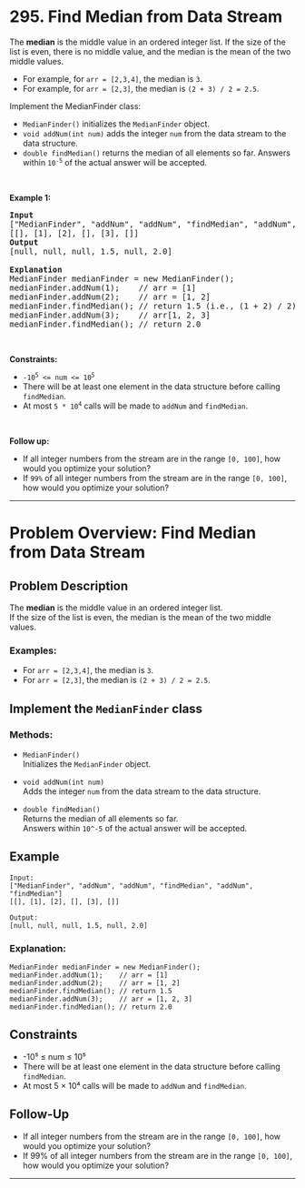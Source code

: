 # 295. Find Median from Data Stream

<p>The <strong>median</strong> is the middle value in an ordered integer list. If the size of the list is even, there is no middle value, and the median is the mean of the two middle values.</p>

<ul>
  <li>For example, for <code>arr = [2,3,4]</code>, the median is <code>3</code>.</li>
  <li>For example, for <code>arr = [2,3]</code>, the median is <code>(2 + 3) / 2 = 2.5</code>.</li>
</ul>

<p>Implement the MedianFinder class:</p>

<ul>
  <li><code>MedianFinder()</code> initializes the <code>MedianFinder</code> object.</li>
  <li><code>void addNum(int num)</code> adds the integer <code>num</code> from the data stream to the data structure.</li>
  <li><code>double findMedian()</code> returns the median of all elements so far. Answers within <code>10<sup>-5</sup></code> of the actual answer will be accepted.</li>
</ul>

<p>&nbsp;</p>
<p><strong class="example">Example 1:</strong></p>

<pre><strong>Input</strong>
["MedianFinder", "addNum", "addNum", "findMedian", "addNum", "findMedian"]
[[], [1], [2], [], [3], []]
<strong>Output</strong>
[null, null, null, 1.5, null, 2.0]

<strong>Explanation</strong>
MedianFinder medianFinder = new MedianFinder();
medianFinder.addNum(1);    // arr = [1]
medianFinder.addNum(2);    // arr = [1, 2]
medianFinder.findMedian(); // return 1.5 (i.e., (1 + 2) / 2)
medianFinder.addNum(3);    // arr[1, 2, 3]
medianFinder.findMedian(); // return 2.0
</pre>

<p>&nbsp;</p>
<p><strong>Constraints:</strong></p>

<ul>
  <li><code>-10<sup>5</sup> &lt;= num &lt;= 10<sup>5</sup></code></li>
  <li>There will be at least one element in the data structure before calling <code>findMedian</code>.</li>
  <li>At most <code>5 * 10<sup>4</sup></code> calls will be made to <code>addNum</code> and <code>findMedian</code>.</li>
</ul>

<p>&nbsp;</p>
<p><strong>Follow up:</strong></p>

<ul>
  <li>If all integer numbers from the stream are in the range <code>[0, 100]</code>, how would you optimize your solution?</li>
  <li>If <code>99%</code> of all integer numbers from the stream are in the range <code>[0, 100]</code>, how would you optimize your solution?</li>
</ul>

---

# Problem Overview: Find Median from Data Stream

## Problem Description

The **median** is the middle value in an ordered integer list.  
If the size of the list is even, the median is the mean of the two middle values.

### Examples:
- For `arr = [2,3,4]`, the median is `3`.
- For `arr = [2,3]`, the median is `(2 + 3) / 2 = 2.5`.

## Implement the `MedianFinder` class

### Methods:
- `MedianFinder()`  
  Initializes the `MedianFinder` object.

- `void addNum(int num)`  
  Adds the integer `num` from the data stream to the data structure.

- `double findMedian()`  
  Returns the median of all elements so far.  
  Answers within `10^-5` of the actual answer will be accepted.

## Example

```plaintext
Input:
["MedianFinder", "addNum", "addNum", "findMedian", "addNum", "findMedian"]
[[], [1], [2], [], [3], []]

Output:
[null, null, null, 1.5, null, 2.0]
```

### Explanation:
```plaintext
MedianFinder medianFinder = new MedianFinder();
medianFinder.addNum(1);    // arr = [1]
medianFinder.addNum(2);    // arr = [1, 2]
medianFinder.findMedian(); // return 1.5
medianFinder.addNum(3);    // arr = [1, 2, 3]
medianFinder.findMedian(); // return 2.0
```

## Constraints

- -10⁵ ≤ num ≤ 10⁵  
- There will be at least one element in the data structure before calling `findMedian`.  
- At most 5 × 10⁴ calls will be made to `addNum` and `findMedian`.

## Follow-Up

- If all integer numbers from the stream are in the range `[0, 100]`, how would you optimize your solution?
- If 99% of all integer numbers from the stream are in the range `[0, 100]`, how would you optimize your solution?

---
